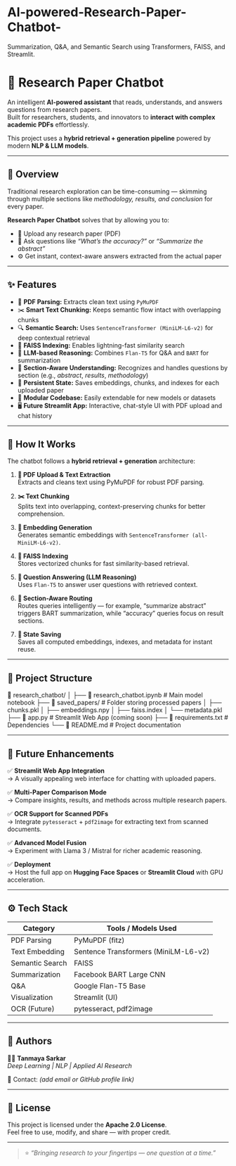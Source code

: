 # AI-powered-Research-Paper-Chatbot-
Summarization, Q&amp;A, and Semantic Search using Transformers, FAISS, and Streamlit.
# 🤖 Research Paper Chatbot

An intelligent **AI-powered assistant** that reads, understands, and answers questions from research papers.  
Built for researchers, students, and innovators to **interact with complex academic PDFs** effortlessly.  

This project uses a **hybrid retrieval + generation pipeline** powered by modern **NLP & LLM models**.

---

## 🚀 Overview

Traditional research exploration can be time-consuming — skimming through multiple sections like *methodology, results, and conclusion* for every paper.

**Research Paper Chatbot** solves that by allowing you to:
- 🧠 Upload any research paper (PDF)  
- 💬 Ask questions like *“What’s the accuracy?”* or *“Summarize the abstract”*  
- ⚙️ Get instant, context-aware answers extracted from the actual paper

---

## ✨ Features

- 📄 **PDF Parsing:** Extracts clean text using `PyMuPDF`
- ✂️ **Smart Text Chunking:** Keeps semantic flow intact with overlapping chunks
- 🔍 **Semantic Search:** Uses `SentenceTransformer (MiniLM-L6-v2)` for deep contextual retrieval
- 🧮 **FAISS Indexing:** Enables lightning-fast similarity search
- 🤖 **LLM-based Reasoning:** Combines `Flan-T5` for Q&A and `BART` for summarization
- 🧠 **Section-Aware Understanding:** Recognizes and handles questions by section (e.g., *abstract*, *results*, *methodology*)
- 💾 **Persistent State:** Saves embeddings, chunks, and indexes for each uploaded paper
- 🧩 **Modular Codebase:** Easily extendable for new models or datasets
- 🖥️ **Future Streamlit App:** Interactive, chat-style UI with PDF upload and chat history

---

## 🧩 How It Works

The chatbot follows a **hybrid retrieval + generation** architecture:

1. **📄 PDF Upload & Text Extraction**  
   Extracts and cleans text using PyMuPDF for robust PDF parsing.

2. **✂️ Text Chunking**  
   Splits text into overlapping, context-preserving chunks for better comprehension.

3. **🔢 Embedding Generation**  
   Generates semantic embeddings with `SentenceTransformer (all-MiniLM-L6-v2)`.

4. **🧮 FAISS Indexing**  
   Stores vectorized chunks for fast similarity-based retrieval.

5. **💬 Question Answering (LLM Reasoning)**  
   Uses `Flan-T5` to answer user questions with retrieved context.

6. **🧠 Section-Aware Routing**  
   Routes queries intelligently — for example, “summarize abstract” triggers BART summarization, while “accuracy” queries focus on result sections.

7. **💾 State Saving**  
   Saves all computed embeddings, indexes, and metadata for instant reuse.

---

## 🧱 Project Structure
📂 research_chatbot/
│
├── 📄 research_chatbot.ipynb # Main model notebook
├── 📁 saved_papers/ # Folder storing processed papers
│ ├── chunks.pkl
│ ├── embeddings.npy
│ ├── faiss.index
│ └── metadata.pkl
├── 📄 app.py # Streamlit Web App (coming soon)
├── 📄 requirements.txt # Dependencies
└── 🧾 README.md # Project documentation


---

## 🔮 Future Enhancements

✅ **Streamlit Web App Integration**  
→ A visually appealing web interface for chatting with uploaded papers.  

✅ **Multi-Paper Comparison Mode**  
→ Compare insights, results, and methods across multiple research papers.  

✅ **OCR Support for Scanned PDFs**  
→ Integrate `pytesseract` + `pdf2image` for extracting text from scanned documents.  

✅ **Advanced Model Fusion**  
→ Experiment with Llama 3 / Mistral for richer academic reasoning.  

✅ **Deployment**  
→ Host the full app on **Hugging Face Spaces** or **Streamlit Cloud** with GPU acceleration.

---

## ⚙️ Tech Stack

| Category | Tools / Models Used |
|-----------|--------------------|
| PDF Parsing | PyMuPDF (fitz) |
| Text Embedding | Sentence Transformers (MiniLM-L6-v2) |
| Semantic Search | FAISS |
| Summarization | Facebook BART Large CNN |
| Q&A | Google Flan-T5 Base |
| Visualization | Streamlit (UI) |
| OCR (Future) | pytesseract, pdf2image |

---

## 🧠 Authors

👩‍💻 **Tanmaya Sarkar**  
*Deep Learning | NLP | Applied AI Research*

📧 Contact: *(add email or GitHub profile link)*

---

## 📜 License

This project is licensed under the **Apache 2.0 License**.  
Feel free to use, modify, and share — with proper credit.

---

> ⭐ *“Bringing research to your fingertips — one question at a time.”*
